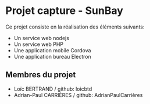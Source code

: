 # Projet capture - SunBay

Ce projet consiste en la réalisation des éléments suivants:

* Un service web nodejs
* Un service web PHP
* Une application mobile Cordova
* Une application bureau Electron


## Membres du projet

* Loïc BERTRAND / github: loicbtd
* Adrian-Paul CARRIÈRES / github: AdrianPaulCarrières
